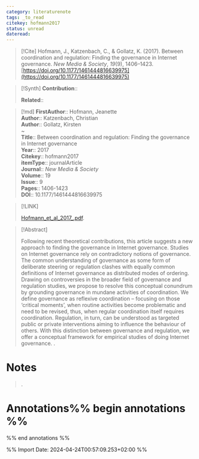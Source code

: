 ```yaml
---
category: literaturenote
tags: _to_read
citekey: hofmann2017
status: unread
dateread:
---
```


> [!Cite]
> Hofmann, J., Katzenbach, C., & Gollatz, K. (2017). Between coordination and regulation: Finding the governance in Internet governance. _New Media & Society_, _19_(9), 1406–1423. [https://doi.org/10.1177/1461444816639975](https://doi.org/10.1177/1461444816639975)

>[!Synth]
>**Contribution**:: 
>
>**Related**:: 
>

>[!md]
> **FirstAuthor**:: Hofmann, Jeanette  
> **Author**:: Katzenbach, Christian  
> **Author**:: Gollatz, Kirsten  
~    
> **Title**:: Between coordination and regulation: Finding the governance in Internet governance  
> **Year**:: 2017   
> **Citekey**:: hofmann2017  
> **itemType**:: journalArticle  
> **Journal**:: *New Media & Society*  
> **Volume**:: 19  
> **Issue**:: 9   
> **Pages**:: 1406-1423  
> **DOI**:: 10.1177/1461444816639975    

> [!LINK] 
>
>  [Hofmann_et_al_2017_.pdf](file:///Users/ubd/wolke_utku/ZoteroFiles/Hofmann_et_al_2017_.pdf).

> [!Abstract]
>
> Following recent theoretical contributions, this article suggests a new approach to finding the governance in Internet governance. Studies on Internet governance rely on contradictory notions of governance. The common understanding of governance as some form of deliberate steering or regulation clashes with equally common definitions of Internet governance as distributed modes of ordering. Drawing on controversies in the broader field of governance and regulation studies, we propose to resolve this conceptual conundrum by grounding governance in mundane activities of coordination. We define governance as reflexive coordination – focusing on those ‘critical moments’, when routine activities become problematic and need to be revised, thus, when regular coordination itself requires coordination. Regulation, in turn, can be understood as targeted public or private interventions aiming to influence the behaviour of others. With this distinction between governance and regulation, we offer a conceptual framework for empirical studies of doing Internet governance.
>.
> 
# Notes
>.

# Annotations%% begin annotations %%

%% end annotations %%

%% Import Date: 2024-04-24T00:57:09.253+02:00 %%
